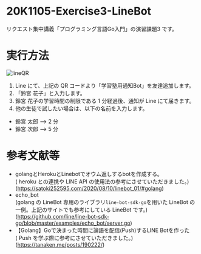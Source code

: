 # 20K1105-Exercise3-LineBot
リクエスト集中講義「プログラミング言語Go入門」の演習課題3 です。

# 実行方法
![lineQR](https://user-images.githubusercontent.com/78438738/109186576-69660d80-77d4-11eb-95d9-63bb1e0dc96b.png)
1. Line にて、上記の QR コードより「学習塾用通知Bot」を友達追加します。
2. 「鈴宮 花子」と入力します。
3. 鈴宮 花子の学習時間の制限である 1 分経過後、通知が Line にて届きます。
4. 他の生徒で試したい場合は、以下の名前を入力します。
  * 鈴宮 太郎 --> 2 分
  * 鈴宮 次郎 --> 5 分

# 参考文献等
* golangとHerokuとLinebotでオウム返しするbotを作成する。  
 ( heroku との連携や LINE API の使用法の参考にさせていただきました。) (https://satoki252595.com/2020/08/10/linebot_01/#golang)
* echo_bot  
(golang の LineBot 専用のライブラリ`line-bot-sdk-go`を用いた LineBot の一例。上記のサイトでも参考にしている LineBot です。)  
(https://github.com/line/line-bot-sdk-go/blob/master/examples/echo_bot/server.go)
* 【Golang】Goで決まった時間に論語を配信(Push)するLINE Botを作った  
( Push を学ぶ際に参考にさせていただきました。) (https://tanaken.me/posts/190222/)

